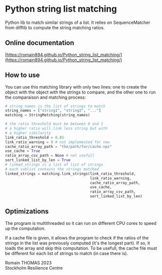 # Python string list matching

Python lib to match similar strings of a list. It relies on SequenceMatcher from difflib to compute the string matching ratios.

## Online documentation

[https://romain894.github.io/Python_string_list_matching/](https://romain894.github.io/Python_string_list_matching/)

## How to use

You can use this matching library with only two lines: one to create the object with the object with the strings to compare, and the other one to run the comparaison and matching process:

```python
# string_names is the list of strings to match
string_names = ["string1", "string2", "..."]
matching = StringMatching(string_names)

# the ratio threshold must be between 0 and 1
# a higher ratio will link less string but with
# a higher similarity
link_ratio_threshold = 0.85
link_ratio_warning = 0 # not implemented for now
cache_ratio_array_path = "the/path/for/cache.npz"
use_cache = True
ratio_array_csv_path = None # not usefull
sort_linked_list_by_len = True
# linked_strings is a list of list of strings
# each sublist contains the strings matched
linked_strings = matching.link_strings(link_ratio_threshold,
                                       link_ratio_warning,
                                       cache_ratio_array_path,
                                       use_cache,
                                       ratio_array_csv_path,
                                       sort_linked_list_by_len)
```

## Optimizations

The program is multithreaded so it can run on different CPU cores to speed up the computation.

If a cache file is given, it allows the program to check if the ratios of the strings in the list was previously computed (it's the longest part). If so, it loads the array and skip this computation. To be usefull, the cache file must be different for each list of strings to match (in case there is).

Romain THOMAS 2023  
Stockholm Resilience Centre
